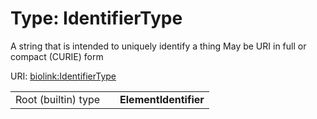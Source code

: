 
# Type: IdentifierType


A string that is intended to uniquely identify a thing May be URI in full or compact (CURIE) form

URI: [biolink:IdentifierType](https://w3id.org/biolink/vocab/IdentifierType)

|  |  |  |
| --- | --- | --- |
| Root (builtin) type | | **ElementIdentifier** |
